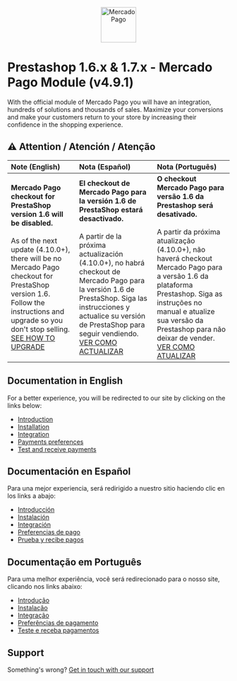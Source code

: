 <p align="center">
  <a href="https://www.mercadopago.com/">
    <img src="https://http2.mlstatic.com/ui/navigation/5.18.4/mercadopago/logo__large@2x.png" height="80" width="auto" alt="MercadoPago">
  </a>
</p>

# Prestashop 1.6.x & 1.7.x - Mercado Pago Module (v4.9.1)

With the official module of Mercado Pago you will have an integration, hundreds of solutions and thousands of sales. Maximize your conversions and make your customers return to your store by increasing their confidence in the shopping experience.

## :warning: Attention / Atención / Atenção

| Note (English) | Nota (Español) | Nota (Português) |
| :------------  | :------------- | :--------------- |
| **Mercado Pago checkout for PrestaShop version 1.6 will be disabled.** <br/> <br/> As of the next update (4.10.0+), there will be no Mercado Pago checkout for PrestaShop version 1.6. Follow the instructions and upgrade so you don't stop selling. [SEE HOW TO UPGRADE](https://devdocs.prestashop.com/1.7/basics/keeping-up-to-date/)| **El checkout de Mercado Pago para la versión 1.6 de PrestaShop estará desactivado.** <br/> <br/> A partir de la próxima actualización (4.10.0+), no habrá checkout de Mercado Pago para la versión 1.6 de PrestaShop. Siga las instrucciones y actualice su versión de PrestaShop para seguir vendiendo. [VER COMO ACTUALIZAR](https://devdocs.prestashop.com/1.7/basics/keeping-up-to-date/)| **O checkout Mercado Pago para versão 1.6 da Prestashop será desativado.** <br/> <br/> A partir da próxima atualização (4.10.0+), não haverá checkout Mercado Pago para a versão 1.6 da plataforma Prestashop. Siga as instruções no manual e atualize sua versão da Prestashop para não deixar de vender. [VER COMO ATUALIZAR](https://devdocs.prestashop.com/1.7/basics/keeping-up-to-date/)|

## Documentation in English

For a better experience, you will be redirected to our site by clicking on the links below:

- [Introduction](https://www.mercadopago.com/developers/en/plugins_sdks/plugins/prestashop/introduction/)
- [Installation](https://www.mercadopago.com/developers/en/plugins_sdks/plugins/prestashop/instalation/)
- [Integration](https://www.mercadopago.com/developers/en/plugins_sdks/plugins/prestashop/integration/)
- [Payments preferences](https://www.mercadopago.com/developers/en/plugins_sdks/plugins/prestashop/preferences/)
- [Test and receive payments](https://www.mercadopago.com/developers/en/plugins_sdks/plugins/prestashop/receive-payments/)

## Documentación en Español

Para una mejor experiencia, será redirigido a nuestro sitio haciendo clic en los links a abajo:

- [Introducción](https://www.mercadopago.com.ar/developers/es/plugins_sdks/plugins/prestashop/introduction/)
- [Instalación](https://www.mercadopago.com.ar/developers/es/plugins_sdks/plugins/prestashop/instalation/)
- [Integración](https://www.mercadopago.com.ar/developers/es/plugins_sdks/plugins/prestashop/integration/)
- [Preferencias de pago](https://www.mercadopago.com.ar/developers/es/plugins_sdks/plugins/prestashop/preferences/)
- [Prueba y recibe pagos](https://www.mercadopago.com.ar/developers/es/plugins_sdks/plugins/prestashop/receive-payments/)

## Documentação em Português

Para uma melhor experiência, você será redirecionado para o nosso site, clicando nos links abaixo:

- [Introdução](https://www.mercadopago.com.br/developers/pt/plugins_sdks/plugins/prestashop/introduction/)
- [Instalação](https://www.mercadopago.com.br/developers/pt/plugins_sdks/plugins/prestashop/instalation/)
- [Integração](https://www.mercadopago.com.br/developers/pt/plugins_sdks/plugins/prestashop/integration/)
- [Preferências de pagamento](https://www.mercadopago.com.br/developers/pt/plugins_sdks/plugins/prestashop/preferences/)
- [Teste e receba pagamentos](https://www.mercadopago.com.br/developers/pt/plugins_sdks/plugins/prestashop/receive-payments/)

## Support

Something's wrong? [Get in touch with our support](https://www.mercadopago.com.ar/developers/en/support)
